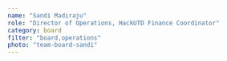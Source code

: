 ```yaml
---
name: "Sandi Madiraju"
role: "Director of Operations, HackUTD Finance Coordinator"
category: board
filter: "board,operations"
photo: "team-board-sandi"
---
```

